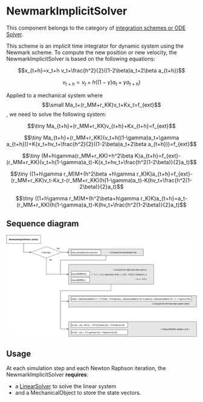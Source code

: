 NewmarkImplicitSolver  
=====================

This component belongs to the category of [integration schemes or ODE Solver](../../../simulation-principles/system-resolution/integration-scheme/).  

This scheme is an implicit time integrator for dynamic system using the Newmark scheme. To compute the new position or new velocity, the NewmarkImplicitSolver is based on the following equations:

$$x_{t+h}=x_t+h v_t+\frac{h^2}{2}((1-2\beta)a_t+2\beta a_{t+h})$$

$$v_{t+h}=v_t+h((1-\gamma)a_t+\gamma a_{t+h})$$


Applied to a mechanical system where $$\small Ma_t+(r_MM+r_KK)v_t+Kx_t=f_{ext}$$, we need to solve the following system:


$$\tiny Ma_{t+h}+(r_MM+r_KK)v_{t+h}+Kx_{t+h}=f_{ext}$$

$$\tiny Ma_{t+h}+(r_MM+r_KK)(v_t+h((1-\gamma)a_t+\gamma a_{t+h}))+K(x_t+hv_t+\frac{h^2}{2}((1-2\beta)a_t+2\beta a_{t+h}))=f_{ext}$$

$$\tiny (M+h\gamma(r_MM+r_KK)+h^2\beta K)a_{t+h}=f_{ext}-(r_MM+r_KK)(v_t+h(1-\gamma)a_t)-K(x_t+hv_t+\frac{h^2(1-2\beta)}{2}a_t)$$

$$\tiny ((1+h\gamma r_M)M+(h^2\beta +h\gamma r_K)K)a_{t+h}=f_{ext}-(r_MM+r_KK)v_t-Kx_t-(r_MM+r_KK)(h(1-\gamma)a_t)-K(hv_t+\frac{h^2(1-2\beta)}{2}a_t)$$

$$\tiny ((1+h\gamma r_M)M+(h^2\beta+h\gamma r_K)K)a_{t+h}=a_t-(r_MM+r_KK)(h(1-\gamma)a_t)-K(hv_t+\frac{h^2(1-2\beta)}{2}a_t)$$



Sequence diagram
----------------

<a href="https://github.com/sofa-framework/doc/blob/master/images/integrationscheme/NewmarkImplicitSolver.png?raw=true"><img src="https://github.com/sofa-framework/doc/blob/master/images/integrationscheme/NewmarkImplicitSolver.png?raw=true" title="Flow diagram for the NewmarkImplicitSolver"/></a>
 

Usage  
-----  

At each simulation step and each Newton Raphson iteration, the NewmarkImplicitSolver **requires**:

- a [LinearSolver](../../../simulation-principles/system-resolution/linear-solver/) to solve the linear system
- and a MechanicalObject to store the state vectors.
